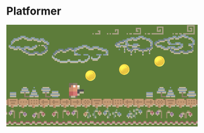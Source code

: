# Platformer
 
![Platformer Game Preview](https://github.com/graceshawyan/Platformer/raw/main/platform-game.png)
